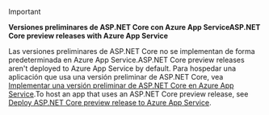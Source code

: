 > [!IMPORTANT]
> <span data-ttu-id="2f3d8-101">**Versiones preliminares de ASP.NET Core con Azure App Service**</span><span class="sxs-lookup"><span data-stu-id="2f3d8-101">**ASP.NET Core preview releases with Azure App Service**</span></span>
>
> <span data-ttu-id="2f3d8-102">Las versiones preliminares de ASP.NET Core no se implementan de forma predeterminada en Azure App Service.</span><span class="sxs-lookup"><span data-stu-id="2f3d8-102">ASP.NET Core preview releases aren't deployed to Azure App Service by default.</span></span> <span data-ttu-id="2f3d8-103">Para hospedar una aplicación que usa una versión preliminar de ASP.NET Core, vea [Implementar una versión preliminar de ASP.NET Core en Azure App Service](xref:host-and-deploy/azure-apps/index#deploy-aspnet-core-preview-release-to-azure-app-service).</span><span class="sxs-lookup"><span data-stu-id="2f3d8-103">To host an app that uses an ASP.NET Core preview release, see [Deploy ASP.NET Core preview release to Azure App Service](xref:host-and-deploy/azure-apps/index#deploy-aspnet-core-preview-release-to-azure-app-service).</span></span>
<!-- 
> [!IMPORTANT]
> **ASP.NET Core 3.0 with Azure App Service**
>
> ASP.NET Core 3.0 has not yet been deployed to Azure App Service. We hope to provide ASP.NET Core 3 on Azure App Service soon. To host an app that uses an ASP.NET Core 3.0:

* Treat ASP.NET Core 3.0 like a preview release for Azure App Service deployment.
* See [Deploy ASP.NET Core preview release to Azure App Service](xref:host-and-deploy/azure-apps/index#deploy-aspnet-core-preview-release-to-azure-app-service).
-->
